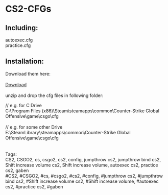 # CS2-CFGs

## **Including:**

autoexec.cfg<br/>
practice.cfg<br/>

## **Installation:**
Download them here:<br/><br/>
[Download](https://github.com/NoM0Re/CS2-CFGs/archive/refs/heads/main.zip)<br/><br/>
unzip and drop the cfg files in following folder:<br/>

// e.g. for C Drive<br/>
C:\Program Files (x86)\Steam\steamapps\common\Counter-Strike Global Offensive\game\csgo\cfg<br/>
<br/>
// e.g. for some other Drive<br/>
E:\SteamLibrary\steamapps\common\Counter-Strike Global Offensive\game\csgo\cfg<br/>
<br/>
<br/>
Tags:<br/>
CS2, CSGO2, cs, csgo2, cs2, config, jumpthrow cs2, jumpthrow bind cs2, Shift increase volume cs2, Shift increase volume, autoexec cs2, practice cs2, gaben<br/>
#CS2, #CSGO2, #cs, #csgo2, #cs2, #config, #jumpthrow cs2, #jumpthrow bind cs2, #Shift increase volume cs2, #Shift increase volume, #autoexec cs2, #practice cs2, #gaben
